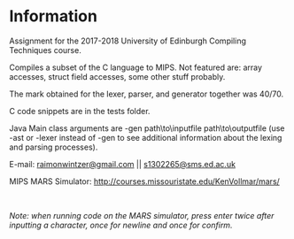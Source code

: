 # Information #

Assignment for the 2017-2018 University of Edinburgh Compiling Techniques course.

Compiles a subset of the C language to MIPS. Not featured are: array accesses, struct field accesses, some other stuff probably.

The mark obtained for the lexer, parser, and generator together was 40/70.

C code snippets are in the tests folder.

Java Main class arguments are -gen path\to\inputfile path\to\outputfile (use -ast or -lexer instead of -gen to see additional information about the lexing and parsing processes).

E-mail: raimonwintzer@gmail.com || s1302265@sms.ed.ac.uk

MIPS MARS Simulator: http://courses.missouristate.edu/KenVollmar/mars/

<br>
 
*Note: when running code on the MARS simulator, press enter twice after inputting a character, once for newline and once for confirm.*

